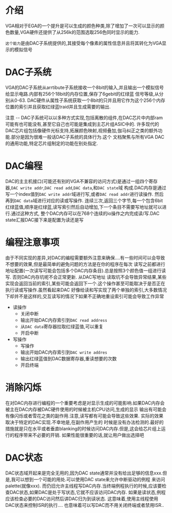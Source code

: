 # 介绍

VGA相对于EGA的一个提升是可以生成的颜色种类,除了增加了一次可以显示的颜色数量,VGA硬件还提供了从256k的范围选取256色同时显示的能力.

`这个能力`是由DAC子系统提供的,其接受每个像素的属性信息并且将其转化为VGA显示的模拟信号

# DAC子系统

VGA的DAC子系统从arrtibute子系统接收一个8bit的输入,并且输出一个模拟信号给显示电路.内部有256个18bit的内存位置,保存了6gebit的红绿蓝
信号等级,从分别从0-63. DAC硬件从属性子系统获取一个8bit的只并且用它作为这个256个内存位置的索引并且获取红绿蓝traid并且生成需要的输出.

注意 -- DAC子系统可以以多种方式实现,包括离散的组件,在DAC芯片中内部ram可能有也可能没有,甚至它自己也可能是集成到主芯片组ASIC中的.
许多现代的DAC芯片组包括像硬件光标支持,拓展颜色映射,视频叠加,伽马纠正之类的额外功能.部分是因为很难一般话DAC子系统的具体行为.这个
文档聚焦与所有VGA DAC的通用功能,特定芯片组制定的功能在别处指定.

# DAC编程

DAC的主主机接口(可能还有别的VGA不兼容的访问方式)是通过一组四个寄存器,`DAC write addr`,`DAC read add`,`DAC data`,和`DAC state`域
构成.DAC内存是通过写一个index值到`DAC write addr`域进行写,或者`DAC read addr`进行读操作. 然后再到`DAC data`域进行对应的读或写操作.
连续三次,返回三个字节,每一个包含6bit红绿蓝值,顺序是红绿蓝,读写索引然后自动增加,下一个条目不需要写地址就可以进行.通过这种方式,
整个DAC内存可以在768个连续的io操作之内完成读/写.DAC state汇报DAC接下来是配置为读还是写

# 编程注意事项

由于不同实现的差异,对DAC的编程需要额外注意来确保....有一些时间可以会导致不想要的效果,但是最简单的避免问题的方法是在你的程序在每次
读写之前都进行地址配置(一次读写可能会包括多个DAC内存条目).总是按照3个颜色值一组进行读写.  否则DAC内存坑呢不会正常更新. 从DAC写地址
读取坑不会导致异常结果,某些实现会返回当前的索引,某些可能会返回下一个.这个操作甚至可能取决于是否正在执行读或写操作.虽然看起来DAC
好像给读和写实现了两个单独的索引,大多数情况下却并不是这样的,交互读写的情况下如果不正确地重设索引可能会导致工作异常
- 读操作
	- 关闭中断
	- 输出开始DAC内存索引到`DAC read address`
	- 从`DAC data`寄存器拉取红绿蓝值,可以重复
	- 开启中断
- 写操作
	- 写操作
	- 输出开始DAC内存索引到`DAC write addres`
	- 输出红绿蓝值到DAC数据寄存器,重读想要的次数
	- 开启终端

# 消除闪烁

在对DAC内存进行编程的一个重要考虑是对显示生成的可能影响.如果DAC内存会被主在DAC内存被DAC硬件使用的时候被主机CPU访问,生成的显示
输出有可能会有像闪烁或者雪花之类的副作用.注意,读写都有可能会导致这些效果. 实际的效果取决于特定的DAC实现.不幸地是,在副作用产生的
时候是没有办法检测的.最好的措施就是只在水平或者垂直blanking的时候访问DAC内存.但是,这会给芯片组上运行的程序带来不必要的开销.
如果性能很重要的话,就让用户做出选择吧

# DAC状态

DAC状态域开起来是完全无用的,因为DAC state通常并没有给出足够的信息xxx.但是,我可以想到一个可能的用处.可以使用DAC state来允许中断驱动的例程
来访问palette(就像xxx). 而仍旧允许主线程写DAC内存.当终端例程执行的时候,应该要检查DAC状态,如果DAC是处于写状态,它就不应该访问DAC内存.
如果是读状态,例程应该检查必要的DAC访问然后讲DAC归为到读状态. 这意味着,使用主线程使用DAC状态来控制ISR的执行....
也意味着可以写DAC而不用关闭终端或者禁用ISR..
